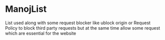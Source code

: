 # ManojList
List used along with some request blocker like ublock origin or Request Policy to block third party requests but at the same time allow some request which are essential for the website
